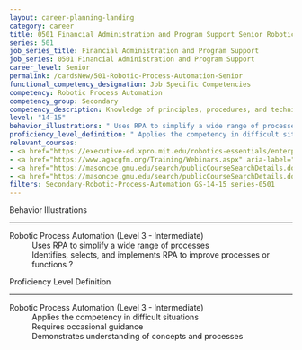 ```yaml
---
layout: career-planning-landing
category: career
title: 0501 Financial Administration and Program Support Senior Robotic Process Automation
series: 501
job_series_title: Financial Administration and Program Support
job_series: 0501 Financial Administration and Program Support
career_level: Senior
permalink: /cardsNew/501-Robotic-Process-Automation-Senior
functional_competency_designation: Job Specific Competencies
competency: Robotic Process Automation
competency_group: Secondary
competency_description: Knowledge of principles, procedures, and techniques associated with software that can be easily implemented to replace/perform basic, repetitive tasks (e.g., processing transactions, gathering and integrating data, responding to inquiries) across software applications.
level: "14-15"
behavior_illustrations: " Uses RPA to simplify a wide range of processes  Identifies, selects, and implements RPA to improve processes or functions ?"
proficiency_level_definition: " Applies the competency in difficult situations  Requires occasional guidance  Demonstrates understanding of concepts and processes"
relevant_courses: 
- <a href="https://executive-ed.xpro.mit.edu/robotics-essentials/enterprise/?b2c_form=true&utm_campaign=gsa&utm_source=b2b" aria-label="Robotics Essentials (with MIT xPRO) - https://executive-ed.xpro.mit.edu/robotics-essentials/enterprise/?b2c_form=true&utm_campaign=gsa&utm_source=b2b">Robotics Essentials (with MIT xPRO)</a>, Emeritus
- <a href="https://www.agacgfm.org/Training/Webinars.aspx" aria-label="Webinar - Robotic Process Automation/ Artificial Intelligence - https://www.agacgfm.org/Training/Webinars.aspx">Webinar - Robotic Process Automation/ Artificial Intelligence</a>, AGA
- <a href="https://masoncpe.gmu.edu/search/publicCourseSearchDetails.do?method=load&courseId=1738749&courseTitle=machine-learning" aria-label="LHL 0230 Machine Learning - https://masoncpe.gmu.edu/search/publicCourseSearchDetails.do?method=load&courseId=1738749&courseTitle=machine-learning">LHL 0230 Machine Learning</a>, George Mason University
- <a href="https://masoncpe.gmu.edu/search/publicCourseSearchDetails.do?method=load&courseId=2408925" aria-label="PEBU 0361 Accounting Analytics - https://masoncpe.gmu.edu/search/publicCourseSearchDetails.do?method=load&courseId=2408925">PEBU 0361 Accounting Analytics</a>, George Mason University
filters: Secondary-Robotic-Process-Automation GS-14-15 series-0501
---
```


<div class="desktop:grid-col-6 margin-y-3">
  <div class="border-top-2 bg-white padding-3 shadow-5 height-full members-hover border-1px button-border border-top-blue radius-lg">
    <p class="text-bold label-color font-size-21">Behavior Illustrations</p>
    <hr class="hr-green"/>
    <dl class="text-base card-content-color"><dt>Robotic Process Automation (Level 3 - Intermediate)</dt><dd>Uses RPA to simplify a wide range of processes </dd><dd>Identifies, selects, and implements RPA to improve processes or functions ?</dd></dl>
  </div>
</div>
<div class="desktop:grid-col-6 margin-y-3">
  <div class="border-top-2 bg-white padding-3 shadow-5 height-full members-hover border-1px button-border border-top-blue radius-lg">
    <p class="text-bold label-color font-size-21">Proficiency Level Definition</p>
     <hr class="hr-green"/>
    <dl class="text-base card-content-color"><dt>Robotic Process Automation (Level 3 - Intermediate)</dt><dd>Applies the competency in difficult situations </dd><dd>Requires occasional guidance </dd><dd>Demonstrates understanding of concepts and processes</dd></dl>
  </div>
</div>